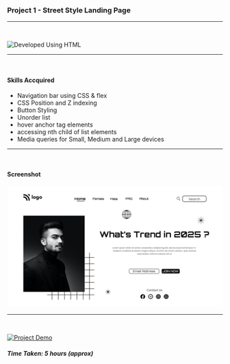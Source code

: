 ### Project 1 - Street Style Landing Page
---
<br>

![Developed Using HTML](https://img.shields.io/badge/Developed%20Using-HTML%20%26%20CSS-yellowgreen)

---
<br>

#### Skills Accquired
- Navigation bar using CSS & flex
- CSS Position and Z indexing
- Button Styling
- Unorder list
- hover anchor tag elements
- accessing nth child of list elements
- Media queries for Small, Medium and Large devices
---
<br>

#### Screenshot
![Project1](./1.png)

---
<br>

[![Project Demo](https://img.shields.io/badge/Project%20Demo-Click%20Here%20for%20%20Live%20Link-yellowgreen?style=flat-square&logo=Product%20Hunt)]()
##### Time Taken: 5 hours (approx)